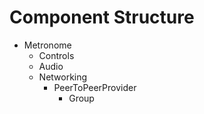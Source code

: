 # Component Structure

- Metronome
  - Controls
  - Audio
  - Networking
    - PeerToPeerProvider
      - Group
